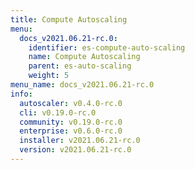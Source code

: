 ```yaml
---
title: Compute Autoscaling
menu:
  docs_v2021.06.21-rc.0:
    identifier: es-compute-auto-scaling
    name: Compute Autoscaling
    parent: es-auto-scaling
    weight: 5
menu_name: docs_v2021.06.21-rc.0
info:
  autoscaler: v0.4.0-rc.0
  cli: v0.19.0-rc.0
  community: v0.19.0-rc.0
  enterprise: v0.6.0-rc.0
  installer: v2021.06.21-rc.0
  version: v2021.06.21-rc.0
---
```


